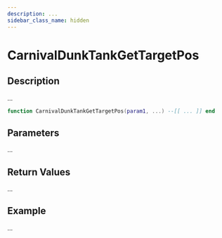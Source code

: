 ```yaml
---
description: ...
sidebar_class_name: hidden
---
```


# CarnivalDunkTankGetTargetPos

## Description

...

```lua
function CarnivalDunkTankGetTargetPos(param1, ...) --[[ ... ]] end
```

## Parameters

...

## Return Values

...

## Example

...

